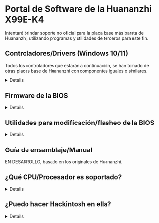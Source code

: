 [Herramientas para Aptio V]: https://www.mediafire.com/file/ucvt4pdxjrtpmu7/Tools_for_AMI_Aptio_V.zip/file
[Herramientas para Aptio V (Alt)]: https://disk.yandex.com/d/XrZjsImaqxl8Uw
[aquí mismo]: https://github.com/sebasrock156/Huananzhi-X99E-K4-Opencore
[Controlador de audio]: https://www.mediafire.com/file/046t9639xeyr243/X99-P4FAudio.rar/file
[Controlador de Red Ethernet para W10]: https://www.mediafire.com/file/z4w75jswapzof1j/X99-P4FLAN.rar/file
[Controlador de Red Ethernet para W11]: https://www.mediafire.com/file/53yr2eb7w82h75v/X99-P4FLanwin11.zip/file
[Imagen de BIOS Original]: https://www.mediafire.com/file/zozi3s0fixamce4/X99E-K4+BIOS.rom/file
[Controlador del Chipset]: https://www.mediafire.com/file/kevqagczu5b4igy/X99-P4FChipset.rar/file

# Portal de Software de la Huananzhi X99E-K4

Intentaré brindar soporte no oficial para la placa base más barata de Huananzhi, utilizando programas y utilidades de terceros para este fin.

## Controladores/Drivers (Windows 10/11)

Todos los controladores que estarán a continuación, se han tomado de otras placas base de Huananzhi con componentes iguales o similares.

<details>

[Controlador del Chipset] (Tomado de la X99-P4F)

[Controlador de Audio] (Tomado de la X99-P4F)

[Controlador de Red Ethernet para W10] | [Controlador de Red Ethernet para W11] (Tomado de la X99-P4F)


⚠ **Descargo de responsabilidad** ⚠: Si usas utilidades como Driver Booster, puede que dichos controladores corrompan cosas en el sistema, procede con precaución.

---
  
</details>

## Firmware de la BIOS

<details>
  
Como no tenemos un archivo oficial de Huananzhi, me he dado a la tarea de hacer un volcado desde mi propia placa base.

[Imagen de BIOS Original]: Esta es un volcado del BIOS de stock de mi placa base, sin modificaciones.

Intente realizar el Hack del Turbo Boost si tiene un Xeon V3; en mi caso, tengo un Xeon V4 y puede que no funcione en lo absoluto.

---

</details>

## Utilidades para modificación/flasheo de la BIOS

<details>
  
⚠ **Descargo de responsabilidad** ⚠: Aquí quiero apelar al Fair Use, algunas herramientas son filtraciones de Servicios Técnicos y Empresas, la Ingeniería Inversa de estas suele ser ilegal, pero aquí se usa con fines educativos.

[Herramientas para Aptio V] | [Herramientas para Aptio V (Alt)]: Estas herramientas nos permiten modificar y actualizar nuevos firmwares de la BIOS.

---
</details>

## Guía de ensamblaje/Manual

EN DESARROLLO, basado en los originales de Huananzhi.

## ¿Qué CPU/Procesador es soportado?

<details>
Basado en Socket (LGA 2011-3), todos los procesadores con ese socket pueden ser compatibles, pero el Southbridge (Chipset) es un misterio. A continuación enumeré algunos procesadores probados con esta Placa Base:

---
Serie | Modelo | Especificaciones | Notas
---|---|---|:--:
Core | i7-5820K | Haswell-E, 6 Núcleos/12 Hilos@3.3 GHz/3.6GHz Turbo, TDP 140W | Compatible con fuentes de 500W  
Core | i7-5930K | Haswell-E, 6 Núcleos/12 Hilos@3.5 GHz/3.7GHz Turbo, TDP 140W | Compatible con fuentes de 500W
Core | i7-6800K | Broadwell-E, 6 Núcleos/12 Hilos@3.4 GHz/3.6GHz Turbo, TDP 140W | Compatible con fuentes de 500W
Core | i7-6850K | Broadwell-E, 6 Núcleos/12 Hilos@3.6 GHz/3.8GHz Turbo, TDP 140W | Compatible con fuentes de 500W
Core | i7-6900K | Broadwell-E, 8 Núcleos/16 Hilos@3.2 GHz/3.7GHz Turbo, TDP 140W | Compatible con fuentes de 500W
Core Extreme | i7-5960X | Haswell-E, 8 Núcleos/16 Hilos@3.0 GHz/3.5GHz Turbo, TDP 140W | Compatible con fuentes de 500W
Core Extreme | i7-6950X | Broadwell-E, 10 Núcleos/20 Hilos@3.0 GHz/3.5GHz Turbo, TDP 140W | Compatible con fuentes de 650W
Xeon | Series E5-16XX y E5-26XX V3 | Haswell-EP | Compatible con fuentes de 750W o más
Xeon | Series E5-16XX y E5-26XX V4 | Broadwell-EP | Compatible con fuentes de 750W o más
Xeon | Serie E5-46XX V3 | Haswell-EP | Compatible con fuentes de 750W o más, pero usando solo módulos de RAM ECC (compruebe antes el ancho de banda)
Xeon | Serie E5-46XX V4 | Broadwell-EP | Compatible con fuentes de 1000W o más, pero usando solo módulos de RAM ECC (compruebe antes el ancho de banda)
---
  
</details>

## ¿Puedo hacer Hackintosh en ella?

<details>

La respuesta corta es SI, si que puedes.

La respuesta larga es SI, pero: Realmente necesitamos saber cuál es el chipset de la placa base (HM55 o P55), la tarjeta de audio (normalmente la Realtek ALC897) y la GPU que se utilizará para inicializarlo (AMD o Nvidia, las discretas/dedicadas de Intel no tienen soporte).

Para la variante con chipset HM55 estoy trabajando en algunos EFI para arrancar MacOS como Hackintosh [aquí mismo]

---
  
</details>

